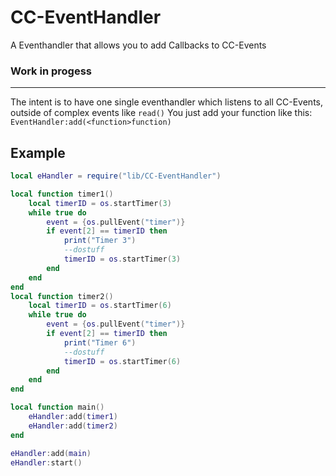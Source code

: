 # CC-EventHandler
A Eventhandler that allows you to add Callbacks to CC-Events

### Work in progess
---
The intent is to have one single eventhandler which listens to all CC-Events, outside of complex events like `read()`
You just add your function like this:
`EventHandler:add(<function>function)`

## Example
```lua
local eHandler = require("lib/CC-EventHandler")

local function timer1()
    local timerID = os.startTimer(3)
    while true do
        event = {os.pullEvent("timer")}
        if event[2] == timerID then
            print("Timer 3")
            --dostuff
            timerID = os.startTimer(3)
        end
    end
end
local function timer2()
    local timerID = os.startTimer(6)
    while true do
        event = {os.pullEvent("timer")}
        if event[2] == timerID then
            print("Timer 6")
            --dostuff
            timerID = os.startTimer(6)
        end
    end
end

local function main()
    eHandler:add(timer1)
    eHandler:add(timer2)
end

eHandler:add(main)
eHandler:start()
```
